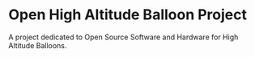 # Open High Altitude Balloon Project

A project dedicated to Open Source Software and Hardware for High Altitude Balloons.
